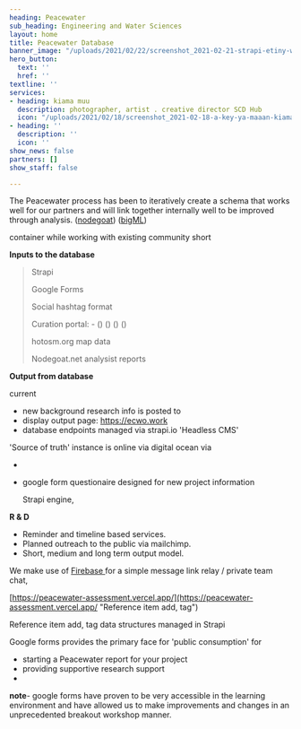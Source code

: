 ```yaml
---
heading: Peacewater
sub_heading: Engineering and Water Sciences
layout: home
title: Peacewater Database
banner_image: "/uploads/2021/02/22/screenshot_2021-02-21-strapi-etiny-webblog-starter-dedicated-digitalocean-1.png"
hero_button:
  text: ''
  href: ''
textline: ''
services:
- heading: kiama muu
  description: photographer, artist . creative director SCD Hub
  icon: "/uploads/2021/02/18/screenshot_2021-02-18-a-key-ya-maaan-kiama_muu-instagram-photos-and-videos.png"
- heading: ''
  description: ''
  icon: ''
show_news: false
partners: []
show_staff: false

---
```

The Peacewater process has been to iteratively create a schema that works well for our partners and will link together internally well to be improved through analysis. ([nodegoat](https://nodegoat.net/ "Nodegoat")) ([bigML](https://bigml.com/features "Big ML for Google Sheets"))

 container while working with existing community short 

**Inputs to the database**

> Strapi
>
> Google Forms
>
> Social hashtag format
>
> Curation portal:  - () () () ()
>
> hotosm.org map data
>
> Nodegoat.net analysist reports

**Output from database**

current

* new background research info is posted to 
* display output page:   https://ecwo.work
* database endpoints managed via strapi.io 'Headless CMS'

'Source of truth' instance is online via digital ocean via

* 
* google form questionaire designed for new project information

  Strapi engine,

**R & D**

* Reminder and timeline based services.
* Planned outreach to the public via mailchimp.
* Short, medium and long term output model.

We make use of [Firebase ](https://firebase.google.com/ "Firebase") for a simple message link relay / private team chat,

[https://peacewater-assessment.vercel.app/](https://peacewater-assessment.vercel.app/ "Reference item add, tag")

Reference item add, tag data structures managed in Strapi

Google forms provides the primary face for 'public consumption' for

* starting a Peacewater report for your project
* providing supportive research support
* 

**note**- google forms have proven to be very accessible in the learning environment and have allowed us to make improvements and changes in an unprecedented breakout workshop manner.
